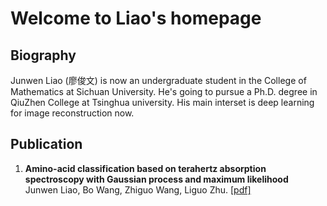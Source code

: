 # Welcome to Liao's homepage
## Biography

Junwen Liao (廖俊文) is now an undergraduate student in the College of Mathematics at Sichuan University. He's going to pursue a Ph.D. degree in QiuZhen College at Tsinghua university. His main interset is deep learning for image reconstruction now.

## Publication
1. **Amino-acid classification based on terahertz absorption spectroscopy with Gaussian process and maximum likelihood**  
   Junwen Liao, Bo Wang, Zhiguo Wang, Liguo Zhu. [[pdf]](https://www.sciencedirect.com/science/article/abs/pii/S092540052300521X)

